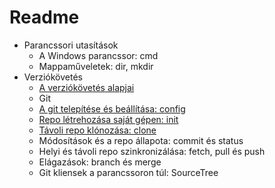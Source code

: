 # Readme  

- Parancssori utasítások
    - A Windows parancssor: cmd
    - Mappaműveletek: dir, mkdir
- Verziókövetés
    - [A verziókövetés alapjai](./11_source_control_basics.md)
    - Git
    - [A git telepítése és beállítása: config](./13_git_install_config.md)
    - [Repo létrehozása saját gépen: init](./14_git_init.md)
    - [Távoli repo klónozása: clone](./15_git_clone.md)
    - Módosítások és a repo állapota: commit és status
    - Helyi és távoli repo szinkronizálása: fetch, pull és push
    - Elágazások: branch és merge
    - Git kliensek a parancssoron túl: SourceTree